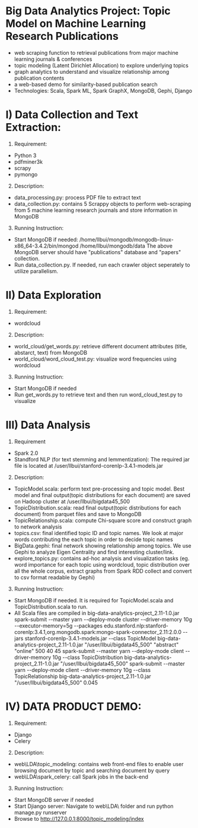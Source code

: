 # Big Data Analytics Project: Topic Model on Machine Learning Research Publications #
- web scraping function to retrieval publications from major machine learning journals & conferences
- topic modeling (Latent Dirichlet Allocation) to explore underlying topics
- graph analytics to understand and visualize relationship among publication contents
- a web-based demo for similarity-based publication search
- Technologies: Scala, Spark ML, Spark GraphX, MongoDB, Gephi, Django

I) Data Collection and Text Extraction:
=================================================================================================================
1) Requirement:
- Python 3
- pdfminer3k
- scrapy
- pymongo

2) Description:
- data_processing.py: process PDF file to extract text
- data_collection.py: contains 5 Scrappy objects to perform web-scraping from 5 machine learning research journals and store information in MongoDB

3) Running Instruction:
- Start MongoDB if needed: /home/llbui/mongodb/mongodb-linux-x86_64-3.4.2/bin/mongod /home/llbui/mongodb/data
The above MongoDB server should have "publications" database and "papers" collection.
- Run data_collection.py. If needed, run each crawler object seperately to utilize parallelism.

II) Data Exploration
=================================================================================================================
1) Requirement:
- wordcloud

2) Description:
- world_cloud/get_words.py: retrieve different document attributes (title, abstarct, text) from MongoDB
- world_cloud/word_cloud_test.py: visualize word frequencies using wordcloud

3) Running Instruction:
- Start MongoDB if needed
- Run get_words.py to retrieve text and then run word_cloud_test.py to visualize

III) Data Analysis
=================================================================================================================
1) Requirement
- Spark 2.0
- Standford NLP (for text stemming and lemmentization): The required jar file is located at /user/llbui/stanford-corenlp-3.4.1-models.jar

2) Description:
- TopicModel.scala: perform text pre-processing and topic model. Best model and final output(topic distributions for each document) are saved on Hadoop cluster at /user/llbui/bigdata45_500
- TopicDistribution.scala: read final output(topic distributions for each document) from parquet files and save to MongoDB
- TopicRelationship.scala: compute Chi-square score and construct graph to network analysis
- topics.csv: final identified topic ID and topic names. We look at major words contributing the each topic in order to decide topic names
- BigData.gephi: final network showing relationship among topics. We use Gephi to analyze Eigen Centrality and find interesting cluster/link.
- explore_topics.py: contains ad-hoc analysis and visualization tasks (eg. word importance for each topic using wordcloud, topic distribution over all the whole corpus, extract graphs from Spark RDD collect and convert to csv format readable by Gephi)

3) Running Instruction:
- Start MongoDB if needed. It is required for TopicModel.scala and TopicDistribution.scala to run.
- All Scala files are compiled in big-data-analytics-project_2.11-1.0.jar
spark-submit --master yarn --deploy-mode cluster --driver-memory 10g --executor-memory=5g --packages edu.stanford.nlp:stanford-corenlp:3.4.1,org.mongodb.spark:mongo-spark-connector_2.11:2.0.0 --jars stanford-corenlp-3.4.1-models.jar --class TopicModel big-data-analytics-project_2.11-1.0.jar "/user/llbui/bigdata45_500" "abstract" "online" 500 40 45
spark-submit --master yarn --deploy-mode client --driver-memory 10g --class TopicDistribution big-data-analytics-project_2.11-1.0.jar "/user/llbui/bigdata45_500" 
spark-submit --master yarn --deploy-mode client --driver-memory 10g --class TopicRelationship big-data-analytics-project_2.11-1.0.jar "/user/llbui/bigdata45_500" 0.045 

IV) DATA PRODUCT DEMO:
=================================================================================================================
1) Requirement:
- Django
- Celery

2) Description:
- web\LDA\topic_modeling\: contains web front-end files to enable user browsing document by topic and searching document by query
- web\LDA\spark_celery\: call Spark jobs in the back-end

3) Running Instruction:
- Start MongoDB server if needed
- Start Djiango server: Navigate to web\LDA\ folder and run python manage.py runserver
- Browse to http://127.0.0.1:8000/topic_modeling/index




